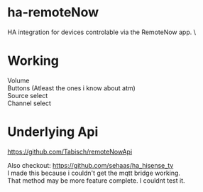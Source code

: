 # ha-remoteNow
HA integration for devices controlable via the RemoteNow app. \

# Working
Volume \
Buttons (Atleast the ones i know about atm) \
Source select \
Channel select

# Underlying Api
https://github.com/Tabisch/remoteNowApi

Also checkout: https://github.com/sehaas/ha_hisense_tv \
I made this because i couldn't get the mqtt bridge working. \
That method may be more feature complete. I couldnt test it.